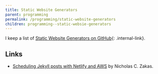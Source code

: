 ```yaml
---
title: Static Website Generators
parent: programming
permalink: /programming/static-website-generators
children: programming--static-websie-generators
---
```


I keep a list of [Static Website Generators on GitHub](https://github.com/myles/awesome-static-generators/blob/master/index){: .internal-link}.

## Links

-   [Scheduling Jekyll posts with Netlify and AWS](https://humanwhocodes.com/blog/2018/03/scheduling-jekyll-posts-netlify/) by Nicholas C. Zakas.
